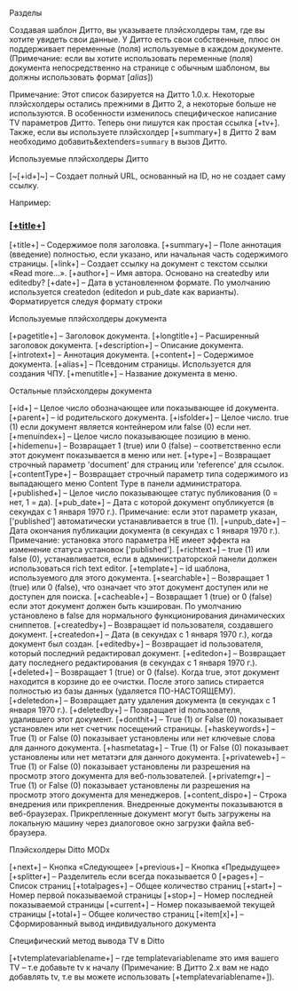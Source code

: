 Разделы

Создавая шаблон Дитто, вы указываете плэйсхолдеры там, где вы хотите увидеть свои данные. У Дитто есть свои собственные, плюс он поддерживает переменные (поля) используемые в каждом документе. (Примечание: если вы хотите использовать переменные (поля) документа непосредственно на странице с обычным шаблоном, вы должны использовать формат [*alias*])

Примечание: Этот список базируется на Дитто 1.0.х. Некоторые плэйсхолдеры остались прежними в Дитто 2, а некоторые больше не используются. В особенности изменилось специфическое написание TV параметров Дитто. Теперь они пишутся как простая ссылка [+tv+]. Также, если вы используете плэйсхолдер [+summary+] в Дитто 2 вам необходимо добавить&extenders=`summary` в вызов Дитто.

Используемые плэйсхолдеры Дитто

[~[+id+]~] – Создает полный URL, основанный на ID, но не создает саму ссылку.

Например:

<h3><a href="[~[+id+]~]">[+title+]</a></h3>
[+title+] – Содержимое поля заголовка. 
[+summary+] – Поле аннотация (введение) полностью, если указано, или начальная часть содержимого страницы.
[+link+] – Создает ссылку на документ с текстом ссылки «Read more...». 
[+author+] – Имя автора. Основано на createdby или editedby? 
[+date+] – Дата в установленном формате. По умолчанию используется createdon (editedon и pub_date как варианты). Форматируется следуя формату строки

Используемые плэйсхолдеры документа

[+pagetitle+] – Заголовок документа.
[+longtitle+] – Расширенный заголовок документа.
[+description+] – Описание документа.
[+introtext+] – Аннотация документа.
[+content+] – Содержимое документа.
[+alias+] – Псевдоним страницы. Используется для создания ЧПУ.
[+menutitle+] – Название документа в меню.

Остальные плэйсхолдеры документа

[+id+] – Целое число обозначающее или показывающее id документа.
[+parent+] – id родительского документа.
[+isfolder+] – Целое число. true (1) если документ является контейнером или false (0) если нет. 
[+menuindex+] – Целое число показывающее позицию в меню.
[+hidemenu+] – Возвращает 1 (true) или 0 (false) – соответственно если этот документ показывается в меню или нет.
[+type+] – Возвращает строчный параметр 'document' для страниц или 'reference' для ссылок.
[+contentType+] – Возвращает строчный параметр типа содержимого из выпадающего меню Content Type в панели администратора. 
[+published+] – Целое число показывающее статус публикования (0 = нет, 1 = да). 
[+pub_date+] – Дата с которой документ опубликуется (в секундах с 1 января 1970 г.). Примечание: если этот параметр указан, ['published'] автоматически устанавливается в true (1). 
[+unpub_date+] – Дата окончания публикации документа (в секундах с 1 января 1970 г.). Примечание: установка этого параметра НЕ имеет эффекта на изменение статуса установок ['published'].
[+richtext+] – true (1) или false (0), устанавливается, если в администраторской панели должен использоваться rich text editor. 
[+template+] – id шаблона, используемого для этого документа. 
[+searchable+] – Возвращает 1 (true) или 0 (false), что означает что этот документ доступен или не доступен для поиска. 
[+cacheable+] – Возвращает 1 (true) or 0 (false) если этот документ должен быть кэширован. По умолчанию установлено в false для нормального функционирования динамических сниппетов. 
[+createdby+] – Возвращает id пользователя, создавшего документ. 
[+createdon+] – Дата (в секундах с 1 января 1970 г.), когда документ был создан. 
[+editedby+] – Возвращает id пользователя, который последний редактировал документ. 
[+editedon+] – Возвращает дату последнего редактирования (в секундах с 1 января 1970 г.). 
[+deleted+] – Возвращает 1 (true) or 0 (false). Когда true, этот документ находится в корзине до ее очистки. После этого запись стирается полностью из базы данных (удаляется ПО-НАСТОЯЩЕМУ).
[+deletedon+] – Возвращает дату удаления документа (в секундах с 1 января 1970 г.). 
[+deletedby+] – Позвращает id пользователя, удалившего этот документ. 
[+donthit+] – True (1) or False (0) показывает установлен или нет счетчик посещений страницы. 
[+haskeywords+] – True (1) or False (0) показывает установлены или нет ключевые слова для данного документа. 
[+hasmetatag+] – True (1) or False (0) показывает установлены или нет метатэги для данного документа. 
[+privateweb+] – True (1) or False (0) показывает установлены ли разрешения на просмотр этого документа для веб-пользователей. 
[+privatemgr+] – True (1) or False (0) показывает установлены ли разрешения на просмотр этого документа для менеджеров. 
[+content_dispo+] – Строка внедрения или прикрепления. Внедренные документы показываются в веб-браузерах. Прикрепленные документ могут быть загружены на локальную машину через диалоговое окно загрузки файла веб-браузера. 

Плэйсхолдеры Ditto MODx

[+next+] – Кнопка «Следующее»
[+previous+] – Кнопка «Предыдущее»
[+splitter+] – Разделитель если всегда показывается 0
[+pages+] – Список страниц
[+totalpages+] – Общее количество страниц
[+start+] – Номер первой показываемой страницы
[+stop+] – Номер последней показываемой страницы
[+current+] – Номер показываемой текущей страницы
[+total+] – Общее количество страниц
[+item[x]+] – Сформированный вывод индивидуального документа

Специфический метод вывода TV в Ditto

[+tvtemplatevariablename+] – где templatevariablename это имя вашего TV – т.е добавьте tv к началу (Примечание: В Дитто 2.x вам не надо добавлять tv, т.е вы можете использовать [+templatevariablename+]).